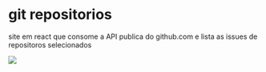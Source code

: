 # git repositorios

site em react que consome a API publica do github.com e lista as issues de repositoros selecionados 

<img src="assets/Github Explorer.gif"/>

